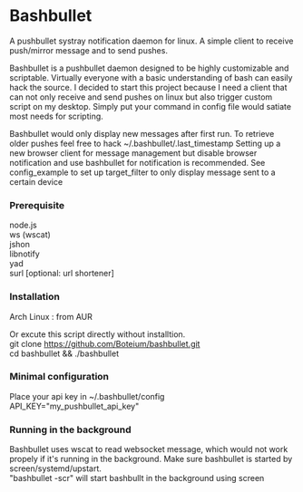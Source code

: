 Bashbullet  
===================================  
 A pushbullet systray notification daemon for linux. A simple client to receive push/mirror message and to send pushes.  
   
 Bashbullet is a pushbullet daemon designed to be highly customizable and scriptable.
 Virtually everyone with a basic understanding of bash can easily hack the source.
 I decided to start this project because I need a client that can not only receive and send pushes
 on linux but also trigger custom script on my desktop. Simply put your command 
 in config file would satiate most needs for scripting.
   
 Bashbullet would only display new messages after first run.
 To retrieve older pushes feel free to hack ~/.bashbullet/.last_timestamp
 Setting up a new browser client for message management but disable
 browser notification and use bashbullet for notification is recommended.
 See config_example to set up target_filter to only display message sent to a certain device  

### Prerequisite  
 node.js  
 ws (wscat)  
 jshon  
 libnotify  
 yad  
 surl [optional: url shortener]

### Installation  
 Arch Linux : from AUR  
   
 Or excute this script directly without installtion.  
  git clone https://github.com/Boteium/bashbullet.git  
  cd bashbullet && ./bashbullet  

### Minimal configuration  
 Place your api key in ~/.bashbullet/config  
  API_KEY="my_pushbullet_api_key"  

### Running in the background
 Bashbullet uses wscat to read websocket message, which would not work propely if it's
 running in the background. Make sure bashbullet is started by screen/systemd/upstart.  
 "bashbullet -scr" will start bashbullt in the background using screen  
